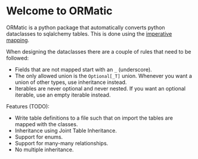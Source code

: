 # Welcome to ORMatic

ORMatic is a python package that automatically converts python dataclasses to sqlalchemy tables.
This is done using the [imperative mapping](https://docs.sqlalchemy.org/en/20/orm/mapping_styles.html#imperative-mapping).

When designing the dataclasses there are a couple of rules that need to be followed:
- Fields that are not mapped start with an `_` (underscore).
- The only allowed union is the `Optional[_T]` union. Whenever you want a union of other types, use inheritance instead.
- Iterables are never optional and never nested. 
If you want an optional iterable, use an empty iterable instead.

Features (TODO):
- Write table definitions to a file such that on import the tables are mapped with the classes.
- Inheritance using Joint Table Inheritance.
- Support for enums.
- Support for many-many relationships.
- No multiple inheritance.